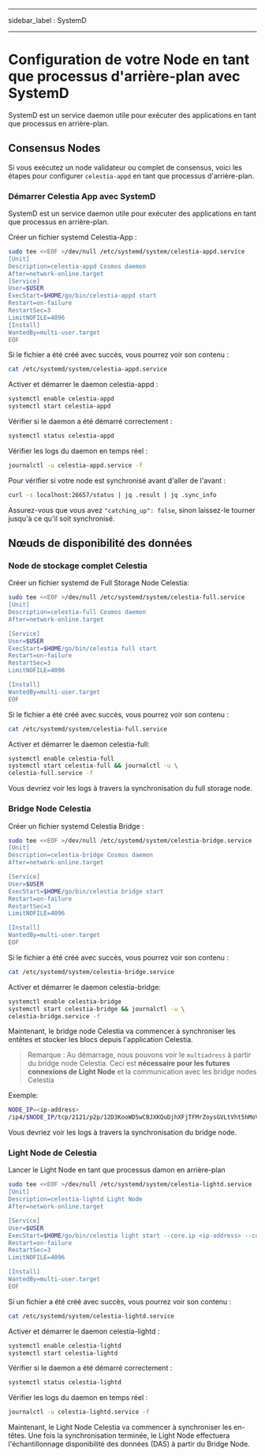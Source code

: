 - - -
sidebar_label : SystemD
- - -

# Configuration de votre Node en tant que processus d'arrière-plan avec SystemD

SystemD est un service daemon utile pour exécuter des applications en tant que processus en arrière-plan.

## Consensus Nodes

Si vous exécutez un node validateur ou complet de consensus, voici les étapes pour configurer `celestia-appd` en tant que processus d'arrière-plan.

### Démarrer Celestia App avec SystemD

SystemD est un service daemon utile pour exécuter des applications en tant que processus en arrière-plan.

Créer un fichier systemd Celestia-App :

```sh
sudo tee <<EOF >/dev/null /etc/systemd/system/celestia-appd.service
[Unit]
Description=celestia-appd Cosmos daemon
After=network-online.target
[Service]
User=$USER
ExecStart=$HOME/go/bin/celestia-appd start
Restart=on-failure
RestartSec=3
LimitNOFILE=4096
[Install]
WantedBy=multi-user.target
EOF
```

Si le fichier a été créé avec succès, vous pourrez voir son contenu :

```sh
cat /etc/systemd/system/celestia-appd.service
```

Activer et démarrer le daemon celestia-appd :

```sh
systemctl enable celestia-appd
systemctl start celestia-appd
```

Vérifier si le daemon a été démarré correctement :

```sh
systemctl status celestia-appd
```

Vérifier les logs du daemon en temps réel :

```sh
journalctl -u celestia-appd.service -f
```

Pour vérifier si votre node est synchronisé avant d'aller de l'avant :

```sh
curl -s localhost:26657/status | jq .result | jq .sync_info
```

Assurez-vous que vous avez `"catching_up": false`, sinon laissez-le tourner jusqu'à ce qu'il soit synchronisé.

## Nœuds de disponibilité des données

### Node de stockage complet Celestia

Créer un fichier systemd de Full Storage Node Celestia:

```sh
sudo tee <<EOF >/dev/null /etc/systemd/system/celestia-full.service
[Unit]
Description=celestia-full Cosmos daemon
After=network-online.target

[Service]
User=$USER
ExecStart=$HOME/go/bin/celestia full start
Restart=on-failure
RestartSec=3
LimitNOFILE=4096

[Install]
WantedBy=multi-user.target
EOF
```

Si le fichier a été créé avec succès, vous pourrez voir son contenu :

```sh
cat /etc/systemd/system/celestia-full.service
```

Activer et démarrer le daemon celestia-full:

```sh
systemctl enable celestia-full
systemctl start celestia-full && journalctl -u \
celestia-full.service -f
```

Vous devriez voir les logs à travers la synchronisation du full storage node.

### Bridge Node Celestia

Créer un fichier systemd Celestia Bridge :

```sh
sudo tee <<EOF >/dev/null /etc/systemd/system/celestia-bridge.service
[Unit]
Description=celestia-bridge Cosmos daemon
After=network-online.target

[Service]
User=$USER
ExecStart=$HOME/go/bin/celestia bridge start
Restart=on-failure
RestartSec=3
LimitNOFILE=4096

[Install]
WantedBy=multi-user.target
EOF
```

Si le fichier a été créé avec succès, vous pourrez voir son contenu :

```sh
cat /etc/systemd/system/celestia-bridge.service
```

Activer et démarrer le daemon celestia-bridge:

```sh
systemctl enable celestia-bridge
systemctl start celestia-bridge && journalctl -u \
celestia-bridge.service -f
```

Maintenant, le bridge node Celestia va commencer à synchroniser les entêtes et stocker les blocs depuis l'application Celestia.

> Remarque : Au démarrage, nous pouvons voir le `multiadress` à partir du bridge node Celestia. Ceci est **nécessaire pour les futures connexions de Light Node** et la communication avec les bridge nodes Celestia

Exemple:

```sh
NODE_IP=<ip-address>
/ip4/$NODE_IP/tcp/2121/p2p/12D3KooWD5wCBJXKQuDjhXFjTFMrZoysGVLtVht5hMoVbSLCbV22
```

Vous devriez voir les logs à travers la synchronisation du bridge node.

### Light Node de Celestia

Lancer le Light Node en tant que processus damon en arrière-plan

<!-- markdownlint-disable MD013 -->
```sh
sudo tee <<EOF >/dev/null /etc/systemd/system/celestia-lightd.service
[Unit]
Description=celestia-lightd Light Node
After=network-online.target

[Service]
User=$USER
ExecStart=$HOME/go/bin/celestia light start --core.ip <ip-address> --core.grpc.port <port>
Restart=on-failure
RestartSec=3
LimitNOFILE=4096

[Install]
WantedBy=multi-user.target
EOF
```
<!-- markdownlint-enable MD013 -->

Si un fichier a été créé avec succès, vous pourrez voir son contenu :

```sh
cat /etc/systemd/system/celestia-lightd.service
```

Activer et démarrer le daemon celestia-lightd :

```sh
systemctl enable celestia-lightd
systemctl start celestia-lightd
```

Vérifier si le daemon a été démarré correctement :

```sh
systemctl status celestia-lightd
```

Vérifier les logs du daemon en temps réel :

```sh
journalctl -u celestia-lightd.service -f
```

Maintenant, le Light Node Celestia va commencer à synchroniser les en-têtes. Une fois la synchronisation terminée, le Light Node effectuera l'échantillonnage disponibilité des données (DAS) à partir du Bridge Node.
